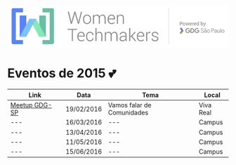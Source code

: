 ![WTM](https://raw.githubusercontent.com/wtmsp/meetings/master/banner/logo_wtm.png)

# Eventos de 2015 :two_hearts:

| Link | Data | Tema | Local |
| --- | --- | --- | --- |
| [Meetup GDG-SP](http://www.meetup.com/GDG-SP/events/228358153/) | 19/02/2016  | Vamos falar de Comunidades  | Viva Real |
| --- | 16/03/2016 | --- | Campus |
| --- | 13/04/2016 | --- | Campus |
| --- | 11/05/2016 | --- | Campus |
| --- | 15/06/2016 | --- | Campus |
